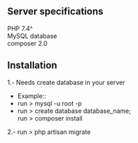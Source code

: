 ## Server specifications  

PHP 7.4^  
MySQL database  
composer 2.0  

## Installation  
1.- Needs create database in your server  
- Example::  
- run > mysql -u root -p  
- run > create database database_name;  
run > composer install  

2.- run > php artisan migrate  
